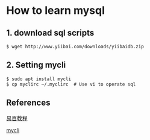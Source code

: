 # How to learn mysql

## 1. download sql scripts
```
$ wget http://www.yiibai.com/downloads/yiibaidb.zip
```

## 2. Setting mycli
```
$ sudo apt install mycli
$ cp myclirc ~/.myclirc  # Use vi to operate sql
```

## References
[易百教程](https://www.yiibai.com/mysql/sample-database.html)

[mycli](https://thevaluable.dev/mysql-command-line-tool-mycli/)
